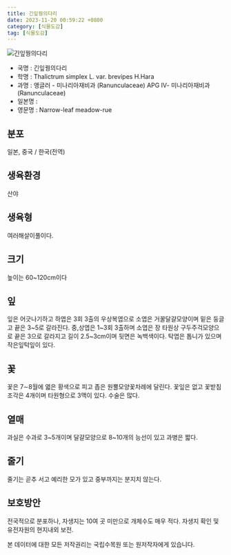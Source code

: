 ```yaml
---
title: 긴잎꿩의다리
date: 2023-11-20 00:59:22 +0800
category: [식물도감]
tag: [식물도감]
---
```




![긴잎꿩의다리](/fileUpload/plants/basic/Ranunculaceae/Thalictrum/19371/19371_1_th2.jpg)
- 국명 : 긴잎꿩의다리
- 학명 : Thalictrum simplex L. var. brevipes H.Hara
- 과명 : 앵글러 - 미나리아재비과 (Ranunculaceae) APG Ⅳ- 미나리아재비과 (Ranunculaceae)
- 일본명 : 
- 영문명 : Narrow-leaf meadow-rue


## 분포
일본, 중국 / 한국(전역) 
## 생육환경
산야
## 생육형
여러해살이풀이다.
## 크기
높이는 60~120cm이다
## 잎
잎은 어긋나기하고 하엽은 3회 3출의 우상복엽으로 소엽은 거꿀달걀모양이며 밑은 둥글고 끝은 3~5로 갈라진다. 중,상엽은 1~3회 3출하며 소엽은 장 타원상 구두주걱모양으로 끝은 3으로 갈라지고 길이 2.5~3cm이며 뒷면은 녹백색이다. 탁엽은 톱니가 있으며 작은잎턱잎이 있다. 
## 꽃
꽃은 7∼8월에 엷은 황색으로 피고 좁은 원뿔모양꽃차례에 달린다. 꽃잎은 없고 꽃받침조각은 4개이며 타원형으로 3맥이 있다. 수술은 많다.
## 열매
과실은 수과로 3~5개이며 달걀모양으로 8~10개의 능선이 있고 과병은 짧다.
## 줄기
줄기는 곧추 서고 예리한 모가 있고 중부까지는 분지치 않는다.
## 보호방안
전국적으로 분포하나, 자생지는 10여 곳 미만으로 개체수도 매우 적다. 자생지 확인 및 유전자원의 현지내외 보전.






본 데이터에 대한 모든 저작권리는 국립수목원 또는 원저작자에게 있습니다.
